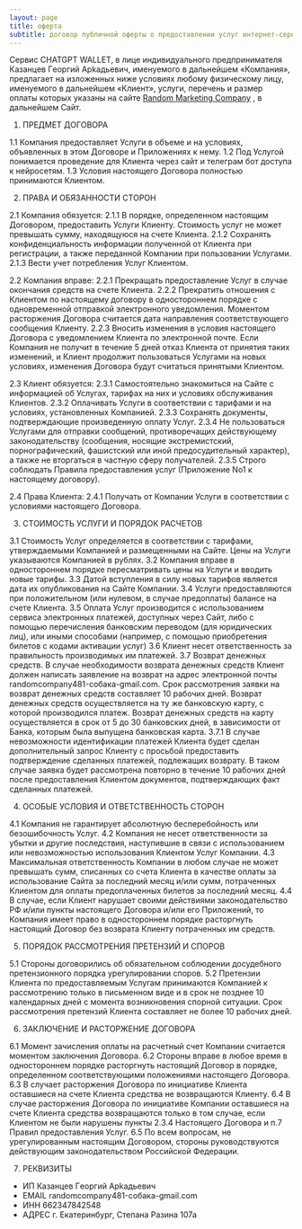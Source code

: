 ```yaml
---
layout: page
title: оферта
subtitle: договор публичной оферты о предоставлении услуг интернет-сервиса CHATGPT WALLET для физических лиц
---
```


Сервис CHATGPT WALLET, в лице индивидуального предпринимателя Кaзaнцeв Гeoргий Aрkaдьeвич, именуемого в дальнейшем «Компания», предлагает на изложенных ниже условиях любому физическому лицу, именуемого в дальнейшем «Клиент», услуги, перечень и размер оплаты которых указаны на сайте [Random Marketing Company](https://rcmcom.github.io) , в дальнейшем Сайт.

1. ПРЕДМЕТ ДОГОВОРА

1.1 Компания предоставляет Услуги в объеме и на условиях, объявленных в этом Договоре и Приложениях к нему.
1.2 Под Услугой понимается проведение для Клиента через cайт и телеграм бот доступа к нейросетям.
1.3 Условия настоящего Договора полностью принимаются Клиентом.

2. ПРАВА И ОБЯЗАННОСТИ СТОРОН

2.1 Компания обязуется:
2.1.1 В порядке, определенном настоящим Договором, предоставить Услуги Клиенту. Стоимость услуг не может превышать сумму, находящуюся на счете Клиента.
2.1.2 Сохранять конфиденциальность информации полученной от Клиента при регистрации, а также переданной Компании при пользовании Услугами.
2.1.3 Вести учет потребления Услуг Клиентом.

2.2 Компания вправе:
2.2.1 Прекращать предоставление Услуг в случае окончания средств на счете Клиента.
2.2.2 Прекратить отношения с Клиентом по настоящему договору в одностороннем порядке с одновременной отправкой электронного уведомления. Моментом расторжения Договора считается дата направления соответствующего сообщения Клиенту.
2.2.3 Вносить изменения в условия настоящего Договора с уведомлением Клиента по электронной почте. Если Компания не получит в течение 5 дней отказ Клиента от принятия таких изменений, и Клиент продолжит пользоваться Услугами на новых условиях, изменения Договора будут считаться принятыми Клиентом.

2.3 Клиент обязуется:
2.3.1 Самостоятельно знакомиться на Сайте с информацией об Услугах, тарифах на них и условиях обслуживания Клиентов.
2.3.2 Оплачивать Услуги в соответствии с тарифами и на условиях, установленных Компанией.
2.3.3 Сохранять документы, подтверждающие произведенную оплату Услуг.
2.3.4 Не пользоваться Услугами для отправки сообщений, противоречащих действующему законодательству (сообщения, носящие экстремистский, порнографический, фашистский или иной предосудительный характер), а также не вторгаться в частную сферу получателей.
2.3.5 Строго соблюдать Правила предоставления услуг (Приложение No1 к настоящему договору).

2.4 Права Клиента:
2.4.1 Получать от Компании Услуги в соответствии с условиями настоящего Договора.

3. СТОИМОСТЬ УСЛУГИ И ПОРЯДОК РАСЧЕТОВ

3.1 Стоимость Услуг определяется в соответствии с тарифами, утверждаемыми Компанией и размещенными на Сайте. Цены на Услуги указываются Компанией в рублях.
3.2 Компания вправе в одностороннем порядке пересматривать цены на Услуги и вводить новые тарифы.
3.3 Датой вступления в силу новых тарифов является дата их опубликования на Сайте Компании.
3.4 Услуги предоставляются при положительном (или нулевом, в случае предоплаты) балансе на счете Клиента.
3.5 Оплата Услуг производится с использованием сервиса электронных платежей, доступных через Сайт, либо с помощью перечисления банковским переводом (для юридических лиц), или иными способами (например, с помощью приобретения билетов с кодами активации услуг)
3.6 Клиент несет ответственность за правильность производимых им платежей.
3.7 Возврат денежных средств. В случае необходимости возврата денежных средств Клиент должен написать заявление на возврат на адрес электронной почты randomcompany481-собака-gmail.com. Срок рассмотрения заявки на возврат денежных средств составляет 10 рабочих дней. Возврат денежных средств осуществляется на ту же банковскую карту, с которой производился платеж. Возврат денежных средств на карту осуществляется в срок от 5 до 30 банковских дней, в зависимости от Банка, которым была выпущена банковская карта.
3.7.1 В случае невозможности идентификации платежей Клиента будет сделан дополнительный запрос Клиенту с просьбой предоставить подтверждение сделанных платежей, подлежащих возврату. В таком случае заявка будет рассмотрена повторно в течение 10 рабочих дней после предоставления Клиентом документов, подтверждающих факт сделанных платежей.

4. ОСОБЫЕ УСЛОВИЯ И ОТВЕТСТВЕННОСТЬ СТОРОН

4.1 Компания не гарантирует абсолютную бесперебойность или безошибочность Услуг.
4.2 Компания не несет ответственности за убытки и другие последствия, наступившие в связи с использованием или невозможностью использования Клиентом Услуг Компании.
4.3 Максимальная ответственность Компании в любом случае не может превышать сумм, списанных со счета Клиента в качестве оплаты за использование Сайта за последний месяц и/или сумм, потраченных Клиентом для оплаты предоплаченных билетов за последний месяц.
4.4 В случае, если Клиент нарушает своими действиями законодательство РФ и/или пункты настоящего Договора и/или его Приложений, то Компания имеет право в одностороннем порядке расторгнуть настоящий Договор без возврата Клиенту потраченных им средств.

5. ПОРЯДОК РАССМОТРЕНИЯ ПРЕТЕНЗИЙ И СПОРОВ

5.1 Стороны договорились об обязательном соблюдении досудебного претензионного порядка урегулировании споров.
5.2 Претензии Клиента по предоставляемым Услугам принимаются Компанией к рассмотрению только в письменном виде и в срок не позднее 10 календарных дней с момента возникновения спорной ситуации. Срок рассмотрения претензий Клиента составляет не более 10 рабочих дней.

6. ЗАКЛЮЧЕНИЕ И РАСТОРЖЕНИЕ ДОГОВОРА

6.1 Момент зачисления оплаты на расчетный счет Компании считается моментом заключения Договора.
6.2 Стороны вправе в любое время в одностороннем порядке расторгнуть настоящий Договор в порядке, определенном соответствующими положениями настоящего Договора.
6.3 В случает расторжения Договора по инициативе Клиента оставшиеся на счете Клиента средства не возвращаются Клиенту.
6.4 В случае расторжения Договора по инициативе Компании оставшиеся на счете Клиента средства возвращаются только в том случае, если Клиентом не были нарушены пункты 2.3.4 Настоящего Договора и п.7 Правил предоставления Услуг.
6.5 По всем вопросам, не урегулированным настоящим Договором, стороны руководствуются действующим законодательством Российской Федерации.

7. РЕКВИЗИТЫ

* ИП Кaзaнцeв Гeoргий Aрkaдьeвич
* EMAIL randomcompany481-собака-gmail.com
* ИНН 662347842548
* АДРЕС г. Екатеринбург, Степана Разина 107а








